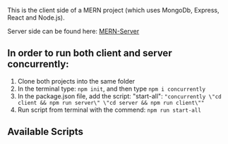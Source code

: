 This is the client side of a MERN project (which uses MongoDb, Express, React and Node.js). 

Server side can be found here: [MERN-Server](https://github.com/einatSh/MERN-Server)

## In order to run both client and server concurrently:
1. Clone both projects into the same folder 
2. In the terminal type: `npm init`, and then type `npm i concurrently`
3. In the package.json file, add the script: "start-all": `"concurrently \"cd client && npm run server\" \"cd server && npm run client\""` 
4. Run script from terminal with the commend: `npm run start-all`

## Available Scripts

